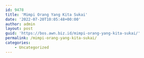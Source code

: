 ```yaml
---
id: 9478
title: 'Mimpi Orang Yang Kita Sukai'
date: '2022-07-20T10:05:48+00:00'
author: admin
layout: post
guid: 'https://bos.awn.biz.id/mimpi-orang-yang-kita-sukai/'
permalink: /mimpi-orang-yang-kita-sukai/
categories:
    - Uncategorized
---
```


